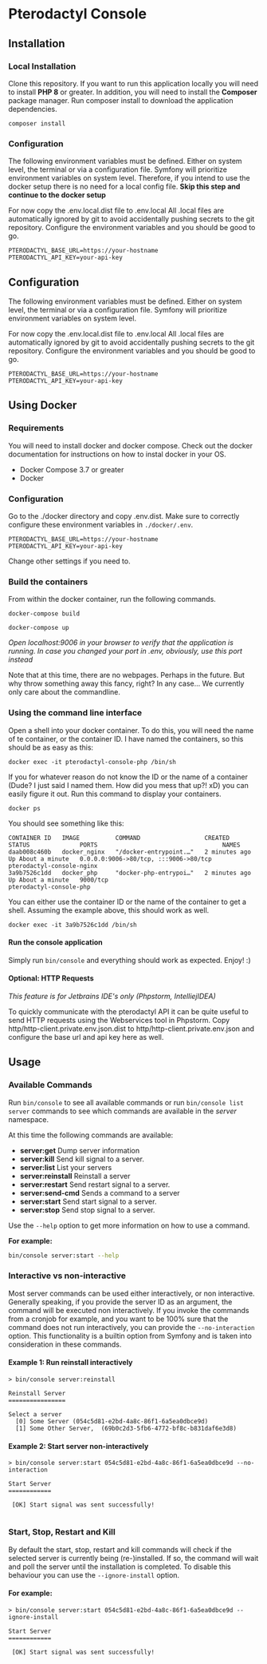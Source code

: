 # Pterodactyl Console

## Installation

### Local Installation
Clone this repository. If you want to run this application locally you will need to install **PHP 8** or greater. In addition, you will need to install the **Composer** package manager.
Run composer install to download the application dependencies.

```shell
composer install
```

### Configuration

The following environment variables must be defined.
Either on system level, the terminal or via a configuration file.
Symfony will prioritize environment variables on system level.
Therefore, if you intend to use the docker setup there is no need for a local config file. **Skip this step and continue to the docker setup**

For now copy the .env.local.dist file to .env.local
All .local files are automatically ignored by git to avoid accidentally pushing secrets to the git repository.
Configure the environment variables and you should be good to go.

```dotenv
PTERODACTYL_BASE_URL=https://your-hostname
PTERODACTYL_API_KEY=your-api-key
```



## Configuration

The following environment variables must be defined.
Either on system level, the terminal or via a configuration file.
Symfony will prioritize environment variables on system level.

For now copy the .env.local.dist file to .env.local
All .local files are automatically ignored by git to avoid accidentally pushing secrets to the git repository.
Configure the environment variables and you should be good to go.

```dotenv
PTERODACTYL_BASE_URL=https://your-hostname
PTERODACTYL_API_KEY=your-api-key
```

## Using Docker

### Requirements

You will need to install docker and docker compose. Check out the docker documentation for instructions on how to instal docker in your OS.

- Docker Compose 3.7 or greater
- Docker

### Configuration

Go to the ./docker directory and copy .env.dist. 
Make sure to correctly configure these environment variables in `./docker/.env`.

```dotenv
PTERODACTYL_BASE_URL=https://your-hostname
PTERODACTYL_API_KEY=your-api-key
```

Change other settings if you need to.

### Build the containers

From within the docker container, run the following commands.

```shell
docker-compose build
```

```shell
docker-compose up
```

*Open localhost:9006 in your browser to verify that the application is running. In case you changed your port in .env, obviously, use this port instead*

Note that at this time, there are no webpages. Perhaps in the future. But why throw something away this fancy, right? In any case... We currently only care about the commandline.

### Using the command line interface

Open a shell into your docker container.  To do this, you will need the name of te container, or the container ID.
I have named the containers, so this should be as easy as this:

```shell
docker exec -it pterodactyl-console-php /bin/sh
```

If you for whatever reason do not know the ID or the name of a container (Dude? I just said I named them. How did you mess that up?! xD) you can easily figure it out.
Run this command to display your containers.
```shell
docker ps
```

You should see something like this:
```shell
CONTAINER ID   IMAGE          COMMAND                  CREATED         STATUS              PORTS                                   NAMES
daab008c460b   docker_nginx   "/docker-entrypoint.…"   2 minutes ago   Up About a minute   0.0.0.0:9006->80/tcp, :::9006->80/tcp   pterodactyl-console-nginx
3a9b7526c1dd   docker_php     "docker-php-entrypoi…"   2 minutes ago   Up About a minute   9000/tcp                                pterodactyl-console-php
```

You can either use the container ID or the name of the container to get a shell.
Assuming the example above, this should work as well.

```shell
docker exec -it 3a9b7526c1dd /bin/sh
```

#### Run the console application

Simply run `bin/console` and everything should work as expected. Enjoy! :)



#### Optional: HTTP Requests 
*This feature is for Jetbrains IDE's only (Phpstorm, IntelliejIDEA)*

To quickly communicate with the pterodactyl API it can be quite useful to send HTTP requests using the Webservices tool in Phpstorm.
Copy http/http-client.private.env.json.dist to http/http-client.private.env.json and configure the base url and api key here as well.


## Usage 


### Available Commands

Run `bin/console` to see all available commands or run `bin/console list server` commands to see which commands are available in the *server* namespace.

At this time the following commands are available:
- **server:get**        Dump server information
- **server:kill**       Send kill signal to a server.
- **server:list**       List your servers
- **server:reinstall**  Reinstall a server
- **server:restart**    Send restart signal to a server.
- **server:send-cmd**   Sends a command to a server
- **server:start**      Send start signal to a server.
- **server:stop**      Send stop signal to a server.

Use the `--help` option to get more information on how to use a command.

**For example:**
```bash
bin/console server:start --help
```

### Interactive vs non-interactive

Most server commands can be used either interactively, or non interactive. Generally speaking, if you  provide the server ID as an argument, the command will be executed non interactively.
If you invoke the commands from a cronjob for example, and you want to be 100% sure that the command does not run interactively, you can provide the `--no-interaction` option.
This functionality is a builtin option from Symfony and is taken into consideration in these commands.

#### Example 1:  Run reinstall interactively

```shell
> bin/console server:reinstall

Reinstall Server
================

Select a server
  [0] Some Server (054c5d81-e2bd-4a8c-86f1-6a5ea0dbce9d)
  [1] Some Other Server,  (69b0c2d3-5fb6-4772-bf8c-b831daf6e3d8)
```

#### Example 2: Start server non-interactively
```shell
> bin/console server:start 054c5d81-e2bd-4a8c-86f1-6a5ea0dbce9d --no-interaction

Start Server
============
                                                                                                               
 [OK] Start signal was sent successfully!                                                                               
                                                                                                                        
```


### Start, Stop, Restart and Kill

By default the start, stop, restart and kill commands will check if the selected server is currently being (re-)installed. 
If so, the command will wait and poll the server until the installation is completed.
To disable this behaviour you can use the `--ignore-install` option.

#### For example:
```shell
> bin/console server:start 054c5d81-e2bd-4a8c-86f1-6a5ea0dbce9d --ignore-install

Start Server
============
                                                                                                               
 [OK] Start signal was sent successfully!                                                                               
                                                                                                                        
```